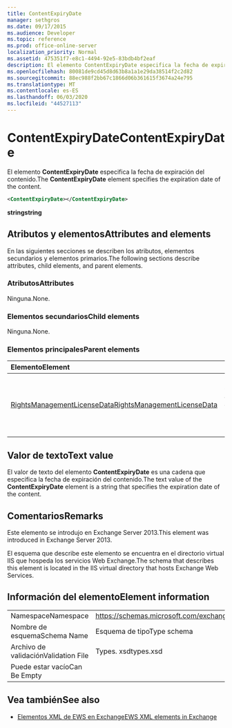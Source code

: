 ```yaml
---
title: ContentExpiryDate
manager: sethgros
ms.date: 09/17/2015
ms.audience: Developer
ms.topic: reference
ms.prod: office-online-server
localization_priority: Normal
ms.assetid: 475351f7-e8c1-4494-92e5-83bdb4bf2eaf
description: El elemento ContentExpiryDate especifica la fecha de expiración del contenido.
ms.openlocfilehash: 80081de9cd45d8d63b8a1a1e29da38514f2c2d82
ms.sourcegitcommit: 88ec988f2bb67c1866d06b361615f3674a24e795
ms.translationtype: MT
ms.contentlocale: es-ES
ms.lasthandoff: 06/03/2020
ms.locfileid: "44527113"
---
```

# <a name="contentexpirydate"></a><span data-ttu-id="d8e5b-103">ContentExpiryDate</span><span class="sxs-lookup"><span data-stu-id="d8e5b-103">ContentExpiryDate</span></span>

<span data-ttu-id="d8e5b-104">El elemento **ContentExpiryDate** especifica la fecha de expiración del contenido.</span><span class="sxs-lookup"><span data-stu-id="d8e5b-104">The **ContentExpiryDate** element specifies the expiration date of the content.</span></span> 
  
```XML
<ContentExpiryDate></ContentExpiryDate>
```

 <span data-ttu-id="d8e5b-105">**string**</span><span class="sxs-lookup"><span data-stu-id="d8e5b-105">**string**</span></span>
## <a name="attributes-and-elements"></a><span data-ttu-id="d8e5b-106">Atributos y elementos</span><span class="sxs-lookup"><span data-stu-id="d8e5b-106">Attributes and elements</span></span>

<span data-ttu-id="d8e5b-107">En las siguientes secciones se describen los atributos, elementos secundarios y elementos primarios.</span><span class="sxs-lookup"><span data-stu-id="d8e5b-107">The following sections describe attributes, child elements, and parent elements.</span></span>
  
### <a name="attributes"></a><span data-ttu-id="d8e5b-108">Atributos</span><span class="sxs-lookup"><span data-stu-id="d8e5b-108">Attributes</span></span>

<span data-ttu-id="d8e5b-109">Ninguna.</span><span class="sxs-lookup"><span data-stu-id="d8e5b-109">None.</span></span>
  
### <a name="child-elements"></a><span data-ttu-id="d8e5b-110">Elementos secundarios</span><span class="sxs-lookup"><span data-stu-id="d8e5b-110">Child elements</span></span>

<span data-ttu-id="d8e5b-111">Ninguna.</span><span class="sxs-lookup"><span data-stu-id="d8e5b-111">None.</span></span>
  
### <a name="parent-elements"></a><span data-ttu-id="d8e5b-112">Elementos principales</span><span class="sxs-lookup"><span data-stu-id="d8e5b-112">Parent elements</span></span>

|<span data-ttu-id="d8e5b-113">**Elemento**</span><span class="sxs-lookup"><span data-stu-id="d8e5b-113">**Element**</span></span>|<span data-ttu-id="d8e5b-114">**Descripción**</span><span class="sxs-lookup"><span data-stu-id="d8e5b-114">**Description**</span></span>|
|:-----|:-----|
|[<span data-ttu-id="d8e5b-115">RightsManagementLicenseData</span><span class="sxs-lookup"><span data-stu-id="d8e5b-115">RightsManagementLicenseData</span></span>](rightsmanagementlicensedata.md) <br/> |<span data-ttu-id="d8e5b-116">Especifica información sobre la licencia de administración de derechos.</span><span class="sxs-lookup"><span data-stu-id="d8e5b-116">Specifies information about the rights management license.</span></span>  <br/> |
   
## <a name="text-value"></a><span data-ttu-id="d8e5b-117">Valor de texto</span><span class="sxs-lookup"><span data-stu-id="d8e5b-117">Text value</span></span>

<span data-ttu-id="d8e5b-118">El valor de texto del elemento **ContentExpiryDate** es una cadena que especifica la fecha de expiración del contenido.</span><span class="sxs-lookup"><span data-stu-id="d8e5b-118">The text value of the **ContentExpiryDate** element is a string that specifies the expiration date of the content.</span></span> 
  
## <a name="remarks"></a><span data-ttu-id="d8e5b-119">Comentarios</span><span class="sxs-lookup"><span data-stu-id="d8e5b-119">Remarks</span></span>

<span data-ttu-id="d8e5b-120">Este elemento se introdujo en Exchange Server 2013.</span><span class="sxs-lookup"><span data-stu-id="d8e5b-120">This element was introduced in Exchange Server 2013.</span></span>
  
<span data-ttu-id="d8e5b-121">El esquema que describe este elemento se encuentra en el directorio virtual IIS que hospeda los servicios Web Exchange.</span><span class="sxs-lookup"><span data-stu-id="d8e5b-121">The schema that describes this element is located in the IIS virtual directory that hosts Exchange Web Services.</span></span>
  
## <a name="element-information"></a><span data-ttu-id="d8e5b-122">Información del elemento</span><span class="sxs-lookup"><span data-stu-id="d8e5b-122">Element information</span></span>

|||
|:-----|:-----|
|<span data-ttu-id="d8e5b-123">Namespace</span><span class="sxs-lookup"><span data-stu-id="d8e5b-123">Namespace</span></span>  <br/> |https://schemas.microsoft.com/exchange/services/2006/types  <br/> |
|<span data-ttu-id="d8e5b-124">Nombre de esquema</span><span class="sxs-lookup"><span data-stu-id="d8e5b-124">Schema Name</span></span>  <br/> |<span data-ttu-id="d8e5b-125">Esquema de tipo</span><span class="sxs-lookup"><span data-stu-id="d8e5b-125">Type schema</span></span>  <br/> |
|<span data-ttu-id="d8e5b-126">Archivo de validación</span><span class="sxs-lookup"><span data-stu-id="d8e5b-126">Validation File</span></span>  <br/> |<span data-ttu-id="d8e5b-127">Types. xsd</span><span class="sxs-lookup"><span data-stu-id="d8e5b-127">types.xsd</span></span>  <br/> |
|<span data-ttu-id="d8e5b-128">Puede estar vacío</span><span class="sxs-lookup"><span data-stu-id="d8e5b-128">Can Be Empty</span></span>  <br/> ||
   
## <a name="see-also"></a><span data-ttu-id="d8e5b-129">Vea también</span><span class="sxs-lookup"><span data-stu-id="d8e5b-129">See also</span></span>



- [<span data-ttu-id="d8e5b-130">Elementos XML de EWS en Exchange</span><span class="sxs-lookup"><span data-stu-id="d8e5b-130">EWS XML elements in Exchange</span></span>](ews-xml-elements-in-exchange.md)

